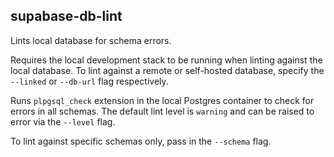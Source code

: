 ## supabase-db-lint

Lints local database for schema errors.

Requires the local development stack to be running when linting against the local database. To lint against a remote or self-hosted database, specify the `--linked` or `--db-url` flag respectively.

Runs `plpgsql_check` extension in the local Postgres container to check for errors in all schemas. The default lint level is `warning` and can be raised to error via the `--level` flag.

To lint against specific schemas only, pass in the `--schema` flag.
